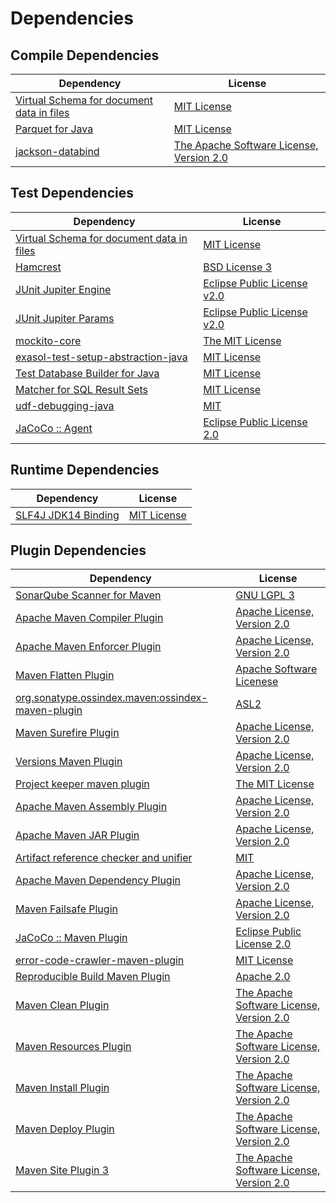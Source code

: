 <!-- @formatter:off -->
# Dependencies

## Compile Dependencies

| Dependency                                     | License                                       |
| ---------------------------------------------- | --------------------------------------------- |
| [Virtual Schema for document data in files][0] | [MIT License][1]                              |
| [Parquet for Java][2]                          | [MIT License][3]                              |
| [jackson-databind][4]                          | [The Apache Software License, Version 2.0][5] |

## Test Dependencies

| Dependency                                     | License                          |
| ---------------------------------------------- | -------------------------------- |
| [Virtual Schema for document data in files][0] | [MIT License][1]                 |
| [Hamcrest][6]                                  | [BSD License 3][7]               |
| [JUnit Jupiter Engine][8]                      | [Eclipse Public License v2.0][9] |
| [JUnit Jupiter Params][8]                      | [Eclipse Public License v2.0][9] |
| [mockito-core][10]                             | [The MIT License][11]            |
| [exasol-test-setup-abstraction-java][12]       | [MIT License][13]                |
| [Test Database Builder for Java][14]           | [MIT License][15]                |
| [Matcher for SQL Result Sets][16]              | [MIT License][17]                |
| [udf-debugging-java][18]                       | [MIT][19]                        |
| [JaCoCo :: Agent][20]                          | [Eclipse Public License 2.0][21] |

## Runtime Dependencies

| Dependency                | License           |
| ------------------------- | ----------------- |
| [SLF4J JDK14 Binding][22] | [MIT License][23] |

## Plugin Dependencies

| Dependency                                              | License                                       |
| ------------------------------------------------------- | --------------------------------------------- |
| [SonarQube Scanner for Maven][24]                       | [GNU LGPL 3][25]                              |
| [Apache Maven Compiler Plugin][26]                      | [Apache License, Version 2.0][27]             |
| [Apache Maven Enforcer Plugin][28]                      | [Apache License, Version 2.0][27]             |
| [Maven Flatten Plugin][29]                              | [Apache Software Licenese][5]                 |
| [org.sonatype.ossindex.maven:ossindex-maven-plugin][30] | [ASL2][5]                                     |
| [Maven Surefire Plugin][31]                             | [Apache License, Version 2.0][27]             |
| [Versions Maven Plugin][32]                             | [Apache License, Version 2.0][27]             |
| [Project keeper maven plugin][33]                       | [The MIT License][34]                         |
| [Apache Maven Assembly Plugin][35]                      | [Apache License, Version 2.0][27]             |
| [Apache Maven JAR Plugin][36]                           | [Apache License, Version 2.0][27]             |
| [Artifact reference checker and unifier][37]            | [MIT][19]                                     |
| [Apache Maven Dependency Plugin][38]                    | [Apache License, Version 2.0][27]             |
| [Maven Failsafe Plugin][39]                             | [Apache License, Version 2.0][27]             |
| [JaCoCo :: Maven Plugin][40]                            | [Eclipse Public License 2.0][21]              |
| [error-code-crawler-maven-plugin][41]                   | [MIT License][42]                             |
| [Reproducible Build Maven Plugin][43]                   | [Apache 2.0][5]                               |
| [Maven Clean Plugin][44]                                | [The Apache Software License, Version 2.0][5] |
| [Maven Resources Plugin][45]                            | [The Apache Software License, Version 2.0][5] |
| [Maven Install Plugin][46]                              | [The Apache Software License, Version 2.0][5] |
| [Maven Deploy Plugin][47]                               | [The Apache Software License, Version 2.0][5] |
| [Maven Site Plugin 3][48]                               | [The Apache Software License, Version 2.0][5] |

[0]: https://github.com/exasol/virtual-schema-common-document-files/
[1]: https://github.com/exasol/virtual-schema-common-document-files/blob/main/LICENSE
[2]: https://github.com/exasol/parquet-io-java/
[3]: https://github.com/exasol/parquet-io-java/blob/main/LICENSE
[4]: http://github.com/FasterXML/jackson
[5]: http://www.apache.org/licenses/LICENSE-2.0.txt
[6]: http://hamcrest.org/JavaHamcrest/
[7]: http://opensource.org/licenses/BSD-3-Clause
[8]: https://junit.org/junit5/
[9]: https://www.eclipse.org/legal/epl-v20.html
[10]: https://github.com/mockito/mockito
[11]: https://github.com/mockito/mockito/blob/main/LICENSE
[12]: https://github.com/exasol/exasol-test-setup-abstraction-java/
[13]: https://github.com/exasol/exasol-test-setup-abstraction-java/blob/main/LICENSE
[14]: https://github.com/exasol/test-db-builder-java/
[15]: https://github.com/exasol/test-db-builder-java/blob/main/LICENSE
[16]: https://github.com/exasol/hamcrest-resultset-matcher/
[17]: https://github.com/exasol/hamcrest-resultset-matcher/blob/main/LICENSE
[18]: https://github.com/exasol/udf-debugging-java/
[19]: https://opensource.org/licenses/MIT
[20]: https://www.eclemma.org/jacoco/index.html
[21]: https://www.eclipse.org/legal/epl-2.0/
[22]: http://www.slf4j.org
[23]: http://www.opensource.org/licenses/mit-license.php
[24]: http://sonarsource.github.io/sonar-scanner-maven/
[25]: http://www.gnu.org/licenses/lgpl.txt
[26]: https://maven.apache.org/plugins/maven-compiler-plugin/
[27]: https://www.apache.org/licenses/LICENSE-2.0.txt
[28]: https://maven.apache.org/enforcer/maven-enforcer-plugin/
[29]: https://www.mojohaus.org/flatten-maven-plugin/
[30]: https://sonatype.github.io/ossindex-maven/maven-plugin/
[31]: https://maven.apache.org/surefire/maven-surefire-plugin/
[32]: http://www.mojohaus.org/versions-maven-plugin/
[33]: https://github.com/exasol/project-keeper/
[34]: https://github.com/exasol/project-keeper/blob/main/LICENSE
[35]: https://maven.apache.org/plugins/maven-assembly-plugin/
[36]: https://maven.apache.org/plugins/maven-jar-plugin/
[37]: https://github.com/exasol/artifact-reference-checker-maven-plugin
[38]: https://maven.apache.org/plugins/maven-dependency-plugin/
[39]: https://maven.apache.org/surefire/maven-failsafe-plugin/
[40]: https://www.jacoco.org/jacoco/trunk/doc/maven.html
[41]: https://github.com/exasol/error-code-crawler-maven-plugin/
[42]: https://github.com/exasol/error-code-crawler-maven-plugin/blob/main/LICENSE
[43]: http://zlika.github.io/reproducible-build-maven-plugin
[44]: http://maven.apache.org/plugins/maven-clean-plugin/
[45]: http://maven.apache.org/plugins/maven-resources-plugin/
[46]: http://maven.apache.org/plugins/maven-install-plugin/
[47]: http://maven.apache.org/plugins/maven-deploy-plugin/
[48]: http://maven.apache.org/plugins/maven-site-plugin/
